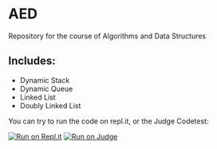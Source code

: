 # AED 

Repository for the course of Algorithms and Data Structures


## Includes:
- Dynamic Stack
- Dynamic Queue
- Linked List
- Doubly Linked List

You can try to run the code on repl.it, or the Judge Codetest: 

[![Run on Repl.it](https://repl.it/badge/github/felipeestevanatto/AED)](https://repl.it/github/felipeestevanatto/AED)
[![Run on Judge](https://img.shields.io/badge/Run%20on-Judge-blue)](https://judge.unifesp.br/codetest/)